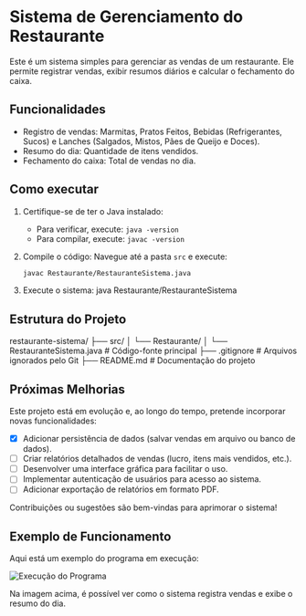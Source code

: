 # Sistema de Gerenciamento do Restaurante

Este é um sistema simples para gerenciar as vendas de um restaurante. Ele permite registrar vendas, exibir resumos diários e calcular o fechamento do caixa.

## Funcionalidades
- Registro de vendas: Marmitas, Pratos Feitos, Bebidas (Refrigerantes, Sucos) e Lanches (Salgados, Mistos, Pães de Queijo e Doces).
- Resumo do dia: Quantidade de itens vendidos.
- Fechamento do caixa: Total de vendas no dia.

## Como executar
1. Certifique-se de ter o Java instalado:
   - Para verificar, execute: `java -version`
   - Para compilar, execute: `javac -version`

2. Compile o código:
   Navegue até a pasta `src` e execute:
   ```bash
   javac Restaurante/RestauranteSistema.java
   
3. Execute o sistema:
   java Restaurante/RestauranteSistema

## Estrutura do Projeto

restaurante-sistema/
├── src/
│   └── Restaurante/
│       └── RestauranteSistema.java    # Código-fonte principal
├── .gitignore                         # Arquivos ignorados pelo Git
├── README.md                          # Documentação do projeto

## Próximas Melhorias

Este projeto está em evolução e, ao longo do tempo, pretende incorporar novas funcionalidades:

- [x] Adicionar persistência de dados (salvar vendas em arquivo ou banco de dados).
- [ ] Criar relatórios detalhados de vendas (lucro, itens mais vendidos, etc.).
- [ ] Desenvolver uma interface gráfica para facilitar o uso.
- [ ] Implementar autenticação de usuários para acesso ao sistema.
- [ ] Adicionar exportação de relatórios em formato PDF.

Contribuições ou sugestões são bem-vindas para aprimorar o sistema!

## Exemplo de Funcionamento

Aqui está um exemplo do programa em execução:

![Execução do Programa](assets/Sistema-2.png)

Na imagem acima, é possível ver como o sistema registra vendas e exibe o resumo do dia.

